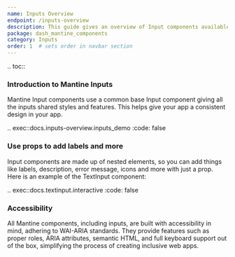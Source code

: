 ```yaml
---
name: Inputs Overview
endpoint: /inputs-overview
description: This guide gives an overview of Input components available in Dash Mantine components.
package: dash_mantine_components
category: Inputs
order: 1  # sets order in navbar section
---
```


.. toc::

### Introduction to Mantine Inputs

Mantine Input components use a common base Input component giving all the inputs shared styles and features.  This helps
give your app a consistent design in your app.

.. exec::docs.inputs-overview.inputs_demo
    :code: false


### Use props to add labels and more

Input components are made up of nested elements, so you can add things like labels, description, error message, icons and more with just a prop.
Here is an example of the TextInput component:


.. exec::docs.textinput.interactive
    :code: false

### Accessibility
All Mantine components, including inputs, are built with accessibility in mind, adhering to WAI-ARIA standards.
They provide features such as proper roles, ARIA attributes, semantic HTML, and full keyboard support out of the box,
simplifying the process of creating inclusive web apps.